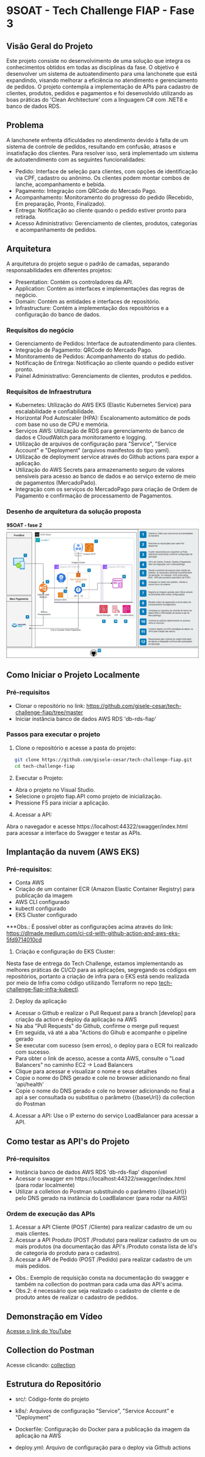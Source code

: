 # 9SOAT - Tech Challenge FIAP - Fase 3

## Visão Geral do Projeto

Este projeto consiste no desenvolvimento de uma solução que integra os conhecimentos obtidos em todas as disciplinas da fase. O objetivo é desenvolver um sistema de autoatendimento para uma lanchonete que está expandindo, visando melhorar a eficiência no atendimento e gerenciamento de pedidos.
O projeto contempla a implementação de APIs para cadastro de clientes, produtos, pedidos e pagamentos e foi desenvolvido utilizando as boas práticas do 'Clean Architecture' com a linguagem C# com .NET8 e banco de dados RDS.

## Problema

A lanchonete enfrenta dificuldades no atendimento devido à falta de um sistema de controle de pedidos, resultando em confusão, atrasos e insatisfação dos clientes. Para resolver isso, será implementado um sistema de autoatendimento com as seguintes funcionalidades:

 - Pedido: Interface de seleção para clientes, com opções de identificação via CPF, cadastro ou anônimo. Os clientes podem montar combos de lanche, acompanhamento e bebida.
 - Pagamento: Integração com QRCode do Mercado Pago.
 - Acompanhamento: Monitoramento do progresso do pedido (Recebido, Em preparação, Pronto, Finalizado).
 - Entrega: Notificação ao cliente quando o pedido estiver pronto para retirada.
 - Acesso Administrativo: Gerenciamento de clientes, produtos, categorias e acompanhamento de pedidos.

 ## Arquitetura

 A arquitetura do projeto segue o padrão de camadas, separando responsabilidades em diferentes projetos:
   - Presentation: Contém os controladores da API.
   - Application: Contém as interfaces e implementações das regras de negócio.
   - Domain: Contém as entidades e interfaces de repositório.
   - Infrastructure: Contém a implementação dos repositórios e a configuração do banco de dados.

 ### Requisitos do negócio

 - Gerenciamento de Pedidos: Interface de autoatendimento para clientes.
 - Integração de Pagamento: QRCode do Mercado Pago.
 - Monitoramento de Pedidos: Acompanhamento do status do pedido.
 - Notificação de Entrega: Notificação ao cliente quando o pedido estiver pronto.
 - Painel Administrativo: Gerenciamento de clientes, produtos e pedidos.

 ### Requisitos de Infraestrutura

 - Kubernetes: Utilização do AWS EKS (Elastic Kubernetes Service) para escalabilidade e confiabilidade.
 - Horizontal Pod Autoscaler (HPA): Escalonamento automático de pods com base no uso de CPU e memória.
 - Serviços AWS: Utilização de RDS para gerenciamento de banco de dados e CloudWatch para monitoramento e logging.
 - Utilização de arquivos de configuração para "Service", "Service Account" e "Deployment" (arquivos manifestos do tipo yaml).
 - Utilização de deployment service através do Github actions para expor a aplicação.
 - Utilização do AWS Secrets para armazenamento seguro de valores sensíveis para acesso ao banco de dados e ao serviço externo de meio de pagamentos (MercadoPado).
 - Integração com os serviços do MercadoPago para criação de Ordem de Pagamento e confirmação de processamento de Pagamentos.

 ### Desenho de arquitetura da solução proposta

 ![Desenho Arquitetura](docs/Desenho%20Arquitetura.jpg)

## Como Iniciar o Projeto Localmente

### Pré-requisitos

- Clonar o repositório no link: https://github.com/gisele-cesar/tech-challenge-fiap/tree/master
- Iniciar instância banco de dados AWS RDS 'db-rds-fiap'

### Passos para executar o projeto

1. Clone o repositório e acesse a pasta do projeto:

```bash
   git clone https://github.com/gisele-cesar/tech-challenge-fiap.git
   cd tech-challenge-fiap
```

2. Executar o Projeto:
 -  Abra o projeto no Visual Studio.
 -  Selecione o projeto fiap.API como projeto de inicialização.
 -  Pressione F5 para iniciar a aplicação.

4.	Acessar a API:
   
   Abra o navegador e acesse https://localhost:44322/swagger/index.html para acessar a interface do Swagger e testar as APIs.

## Implantação da nuvem (AWS EKS)

### Pré-requisitos:

 - Conta AWS
 - Criação de um container ECR (Amazon Elastic Container Registry) para publicação da imagem
 - AWS CLI configurado
 - kubectl configurado
 - EKS Cluster configurado

 ***Obs.: É possível obter as configurações acima através do link: https://dlmade.medium.com/ci-cd-with-github-action-and-aws-eks-5fd9714010cd


1. Criação e configuração do EKS Cluster: 

 Nesta fase de entrega do Tech Challenge, estamos implementando as melhores práticas de CI/CD para as aplicações, segregando os códigos em repositórios, portanto a criação de infra para o EKS está sendo realizada por meio de Infra como código utilizando Terraform no repo [tech-challenge-fiap-infra-kubectl](https://github.com/gisele-cesar/tech-challenge-fiap-infra-kubectl).


2. Deploy da aplicação

 - Acessar o Github e realizar o Pull Request para a branch [develop] para criação da action e deploy da aplicação na AWS
 - Na aba "Pull Requests" do Github, confirme o merge pull request
 - Em seguida, vá até a aba "Actions do Gihub e acompanhe o pipeline gerado
 - Se executar com sucesso (sem erros), o deploy para o ECR foi realizado com sucesso.
 - Para obter o link de acesso, acesse a conta AWS, consulte o "Load Balancers" no caminho EC2 -> Load Balancers
 - Clique para acessar e visualizar o nome e seus detalhes
 - Copie o nome do DNS gerado e cole no browser adicionando no final 'api/health'
 - Copie o nome do DNS gerado e cole no browser adicionando no final a api a ser consultada ou substitua o parâmetro {{baseUrl}} da collection do Postman

4. Acessar a API: Use o IP externo do serviço LoadBalancer para acessar a API.


## Como testar as API's do Projeto

### Pré-requisitos

- Instância banco de dados AWS RDS 'db-rds-fiap' disponível
- Acessar o swagger em https://localhost:44322/swagger/index.html (para rodar localmente)
- Utilizar a colletion do Postman substituindo o parâmetro {{baseUrl}} pelo DNS gerado na instância do LoadBalancer  (para rodar na AWS)

### Ordem de execução das APIs

1. Acessar a API Cliente (POST /Cliente) para realizar cadastro de um ou mais clientes.
2. Acessar a API Produto (POST /Produto) para realizar cadastro de um ou mais produtos (na documentação das API's /Produto consta lista de Id's de categoria do produto para o cadastro).
3. Acessar a API de Pedido (POST /Pedido) para realizar cadastro de um mais pedidos.

- Obs.: Exemplo de requisição consta na documentação do swagger e também na collection do postman para cada uma das API's acima.
- Obs.2: é necessário que seja realizado o cadastro de cliente e de produto antes de realizar o cadastro de pedidos.

## Demonstração em Vídeo

[Acesse o link do YouTube](https://www.youtube.com/watch?v=A6mOvoZ_910)

## Collection do Postman

Acesse clicando: [collection](docs/9SOAT%20-%20Tech%20Challenge%20-%20Fase%202.postman_collection.json)

## Estrutura do Repositório

 - src/: Código-fonte do projeto

 - k8s/: Arquivos de configuração "Service", "Service Account" e "Deployment"

 - Dockerfile: Configuração do Docker para a publicação da imagem da aplicação na AWS

 - deploy.yml: Arquivo de configuração para o deploy via Github actions
